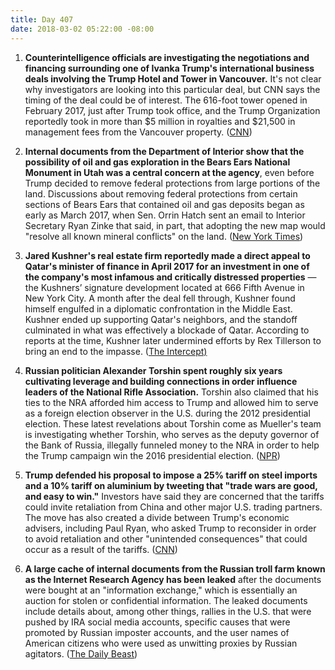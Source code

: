 ```yaml
---
title: Day 407
date: 2018-03-02 05:22:00 -08:00
---
```


1. **Counterintelligence officials are investigating the negotiations and financing surrounding one of Ivanka Trump's international business deals involving the Trump Hotel and Tower in Vancouver.** It's not clear why investigators are looking into this particular deal, but CNN says the timing of the deal could be of interest. The 616-foot tower opened in February 2017, just after Trump took office, and the Trump Organization reportedly took in more than $5 million in royalties and $21,500 in management fees from the Vancouver property. ([CNN](https://www.cnn.com/2018/03/01/politics/ivanka-trump-fbi-investigation/index.html))

2. **Internal documents from the Department of Interior show that the possibility of oil and gas exploration in the Bears Ears National Monument in Utah was a central concern at the agency**, even before Trump decided to remove federal protections from large portions of the land. Discussions about removing federal protections from certain sections of Bears Ears that contained oil and gas deposits began as early as March 2017, when Sen. Orrin Hatch sent an email to Interior Secretary Ryan Zinke that said, in part, that adopting the new map would "resolve all known mineral conflicts" on the land. ([New York Times](https://www.nytimes.com/2018/03/02/climate/bears-ears-national-monument.html))

3. **Jared Kushner's real estate firm reportedly made a direct appeal to Qatar's minister of finance in April 2017 for an investment in one of the company's most infamous and critically distressed properties** — the Kushners’ signature development located at 666 Fifth Avenue in New York City. A month after the deal fell through, Kushner found himself engulfed in a diplomatic confrontation in the Middle East. Kushner ended up supporting Qatar's neighbors, and the standoff culminated in what was effectively a blockade of Qatar. According to reports at the time, Kushner later undermined efforts by Rex Tillerson to bring an end to the impasse. ([The Intercept)](https://theintercept.com/2018/03/02/jared-kushner-real-estate-qatar-blockade/)

4. **Russian politician Alexander Torshin spent roughly six years cultivating leverage and building connections in order influence leaders of the National Rifle Association.** Torshin also claimed that his ties to the NRA afforded him access to Trump and allowed him to serve as a foreign election observer in the U.S. during the 2012 presidential election. These latest revelations about Torshin come as Mueller's team is investigating whether Torshin, who serves as the deputy governor of the Bank of Russia, illegally funneled money to the NRA in order to help the Trump campaign win the 2016 presidential election. ([NPR](https://www.npr.org/2018/03/01/590076949/depth-of-russian-politicians-cultivation-of-nra-ties-revealed))

5. **Trump defended his proposal to impose a 25% tariff on steel imports and a 10% tariff on aluminium by tweeting that "trade wars are good, and easy to win."** Investors have said they are concerned that the tariffs could invite retaliation from China and other major U.S. trading partners. The move has also created a divide between Trump's economic advisers, including Paul Ryan, who asked Trump to reconsider in order to avoid retaliation and other "unintended consequences" that could occur as a result of the tariffs. ([CNN](https://www.cnn.com/2018/03/02/politics/trump-trade-wars-good/index.html))

6. **A large cache of internal documents from the Russian troll farm known as the Internet Research Agency has been leaked** after the documents were bought at an "information exchange," which is essentially an auction for stolen or confidential information. The leaked documents include details about, among other things, rallies in the U.S. that were pushed by IRA social media accounts, specific causes that were promoted by Russian imposter accounts, and the user names of American citizens who were used as unwitting proxies by Russian agitators. ([The Daily Beast](https://www.thedailybeast.com/exclusive-secret-documents-from-russias-election-trolls-leak)) 
